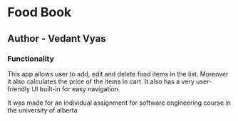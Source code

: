 # Food Book

## Author - Vedant Vyas

### Functionality

This app allows user to add, edit and delete food items in the list. Moreover it also calculates the price of the items in cart.
It also has a very user-friendly UI built-in for easy navigation.

It was made for an individual assignment for software engineering course in the university of alberta



